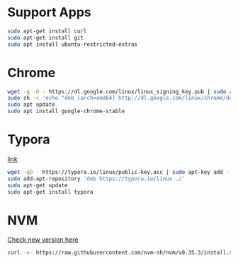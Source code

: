 # Support Apps

```bash
sudo apt-get install curl
sudo apt-get install git
sudo apt install ubuntu-restricted-extras
```



# Chrome

```bash
wget -q -O - https://dl.google.com/linux/linux_signing_key.pub | sudo apt-key add -
sudo sh -c 'echo "deb [arch=amd64] http://dl.google.com/linux/chrome/deb/ stable main" >> /etc/apt/sources.list.d/google-chrome.list'
sudo apt update
sudo apt install google-chrome-stable
```



# Typora

[link](https://typora.io/)

```bash
wget -qO - https://typora.io/linux/public-key.asc | sudo apt-key add -
sudo add-apt-repository 'deb https://typora.io/linux ./'
sudo apt-get update
sudo apt-get install typora
```



# NVM

[Check new version here](https://github.com/nvm-sh/nvm#install--update-script)

```bash
curl -o- https://raw.githubusercontent.com/nvm-sh/nvm/v0.35.3/install.sh | bash
```


